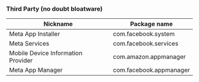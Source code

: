 ### Third Party (no doubt bloatware)

| **Nickname**               | **Package name**           |
|----------------------------|----------------------------|
| Meta App Installer         | com.facebook.system        |
| Meta Services              | com.facebook.services      |
| Mobile Device Information Provider | com.amazon.appmanager |
| Meta App Manager           | com.facebook.appmanager    |
